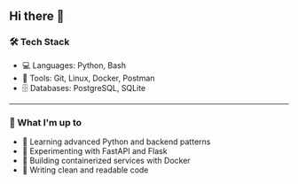 ## Hi there 👋

### 🛠️ Tech Stack
- 💻 Languages: Python, Bash
- 🧰 Tools: Git, Linux, Docker, Postman
- 🗄️ Databases: PostgreSQL, SQLite

---

### 🚀 What I'm up to
- 🌱 Learning advanced Python and backend patterns
- 🧪 Experimenting with FastAPI and Flask
- 🐳 Building containerized services with Docker
- 📝 Writing clean and readable code
